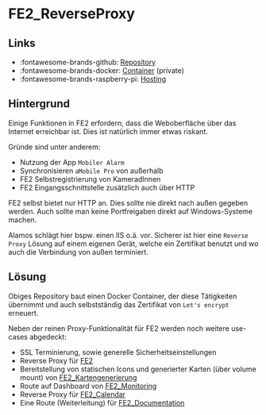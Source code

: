 # FE2_ReverseProxy

## Links

* :fontawesome-brands-github: [Repository](https://github.com/FFW-Baudenbach/FE2_ReverseProxy)
* :fontawesome-brands-docker: [Container](https://hub.docker.com/r/odin568/fe2_reverseproxy) (private)
* :fontawesome-brands-raspberry-pi: [Hosting](../Hardware/RaspberryPi.md#docker)

## Hintergrund

Einige Funktionen in FE2 erfordern, dass die Weboberfläche über das Internet erreichbar ist. Dies ist natürlich immer etwas riskant.

Gründe sind unter anderem:

* Nutzung der App `Mobiler Alarm`
* Synchronisieren `aMobile Pro` von außerhalb
* FE2 Selbstregistrierung von KameradInnen
* FE2 Eingangsschnittstelle zusätzlich auch über HTTP

FE2 selbst bietet nur HTTP an. Dies sollte nie direkt nach außen gegeben werden. Auch sollte man keine Portfreigaben
direkt auf Windows-Systeme machen.

Alamos schlägt hier bspw. einen IIS o.ä. vor. Sicherer ist hier eine `Reverse Proxy` Lösung auf einem eigenen Gerät,
welche ein Zertifikat benutzt und wo auch die Verbindung von außen terminiert.

## Lösung

Obiges Repository baut einen Docker Container, der diese Tätigkeiten übernimmt und auch selbstständig das Zertifikat von
`Let's encrypt` erneuert. 

Neben der reinen Proxy-Funktionalität für FE2 werden noch weitere use-cases abgedeckt:

* SSL Terminierung, sowie generelle Sicherheitseinstellungen
* Reverse Proxy für [FE2](FE2.md)
* Bereitstellung von statischen Icons und generierter Karten (über volume mount) von [FE2_Kartengenerierung](FE2_Kartengenerierung.md)
* Route auf Dashboard von [FE2_Monitoring](FE2_Monitoring.md)
* Reverse Proxy für [FE2_Calendar](FE2_Calendar.md)
* Eine Route (Weiterleitung) für [FE2_Documentation](FE2_Documentation.md)